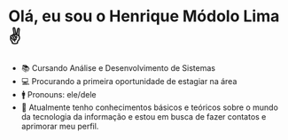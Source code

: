 <h1>Olá, eu sou o Henrique Módolo Lima✌️</h1>

- 📚 Cursando Análise e Desenvolvimento de Sistemas
- 💻 Procurando a primeira oportunidade de estagiar na área
- 🚹 Pronouns: ele/dele
- 💭 Atualmente tenho conhecimentos básicos e teóricos
sobre o mundo da tecnologia da informação e estou em 
busca de fazer contatos e aprimorar meu perfil.

